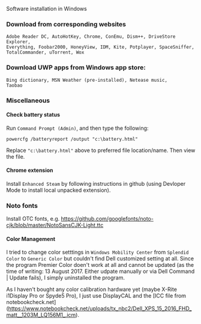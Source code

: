 Software installation in Windows

### Download from corresponding websites

    Adobe Reader DC, AutoHotKey, Chrome, ConEmu, Dism++, DriveStore Explorer,
    Everything, Foobar2000, HoneyView, IDM, Kite, Potplayer, SpaceSniffer,
    TotalCommander, uTorrent, Wox

### Download UWP apps from Windows app store:

    Bing dictionary, MSN Weather (pre-installed), Netease music,
    Taobao

### Miscellaneous

#### Check battery status

Run `Command Prompt (Admin)`, and then type the following:

    powercfg /batteryreport /output "c:\battery.html"

Replace `"c:\battery.html"` above to preferred file location/name.
Then view the file.

#### Chrome extension

Install `Enhanced Steam` by following instructions in github (using
Devloper Mode to install local unpacked extension).

### Noto fonts

Install OTC fonts, e.g. https://github.com/googlefonts/noto-cjk/blob/master/NotoSansCJK-Light.ttc

#### Color Management

I tried to change color setttings in `Windows Mobility Center` from `Splendid Color`
to `Generic Color` but couldn't find Dell customized setting at all. Since the program
Premier Color doen't work at all and cannot be updated (as the time of writing:
13 August 2017. Either udpate manually or via Dell Command | Update fails), I simply
uninstalled the program.

As I haven't bought any color calibration hardware yet (maybe X-Rite i1Display Pro
or Spyde5 Pro), I just use DisplayCAL and the [ICC file from notebookcheck.net]
(https://www.notebookcheck.net/uploads/tx_nbc2/Dell_XPS_15_2016_FHD_matt__1203M_LQ156M1_.icm).
